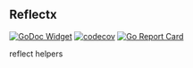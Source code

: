 ## Reflectx

[![GoDoc Widget](https://godoc.org/github.com/liucxer/courier/reflectx?status.svg)](https://godoc.org/github.com/liucxer/courier/reflectx)
[![codecov](https://codecov.io/gh/go-courier/reflectx/branch/master/graph/badge.svg)](https://codecov.io/gh/go-courier/reflectx)
[![Go Report Card](https://goreportcard.com/badge/github.com/liucxer/courier/reflectx)](https://goreportcard.com/report/github.com/liucxer/courier/reflectx)

reflect helpers
